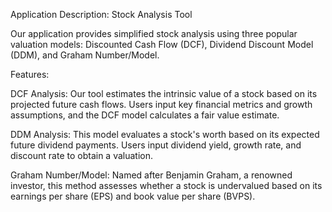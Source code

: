 Application Description: Stock Analysis Tool

Our application provides simplified stock analysis using three popular valuation models: Discounted Cash Flow (DCF), Dividend Discount Model (DDM), and Graham Number/Model.

Features:

DCF Analysis: Our tool estimates the intrinsic value of a stock based on its projected future cash flows. Users input key financial metrics and growth assumptions, and the DCF model calculates a fair value estimate.

DDM Analysis: This model evaluates a stock's worth based on its expected future dividend payments. Users input dividend yield, growth rate, and discount rate to obtain a valuation.

Graham Number/Model: Named after Benjamin Graham, a renowned investor, this method assesses whether a stock is undervalued based on its earnings per share (EPS) and book value per share (BVPS).
